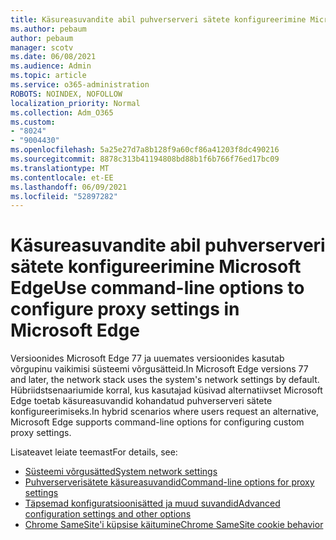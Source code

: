```yaml
---
title: Käsureasuvandite abil puhverserveri sätete konfigureerimine Microsoft Edge
ms.author: pebaum
author: pebaum
manager: scotv
ms.date: 06/08/2021
ms.audience: Admin
ms.topic: article
ms.service: o365-administration
ROBOTS: NOINDEX, NOFOLLOW
localization_priority: Normal
ms.collection: Adm_O365
ms.custom:
- "8024"
- "9004430"
ms.openlocfilehash: 5a25e27d7a8b128f9a60cf86a41203f8dc490216
ms.sourcegitcommit: 8878c313b41194808bd88b1f6b766f76ed17bc09
ms.translationtype: MT
ms.contentlocale: et-EE
ms.lasthandoff: 06/09/2021
ms.locfileid: "52897282"
---
```

# <a name="use-command-line-options-to-configure-proxy-settings-in-microsoft-edge"></a><span data-ttu-id="cb2f2-102">Käsureasuvandite abil puhverserveri sätete konfigureerimine Microsoft Edge</span><span class="sxs-lookup"><span data-stu-id="cb2f2-102">Use command-line options to configure proxy settings in Microsoft Edge</span></span>

<span data-ttu-id="cb2f2-103">Versioonides Microsoft Edge 77 ja uuemates versioonides kasutab võrgupinu vaikimisi süsteemi võrgusätteid.</span><span class="sxs-lookup"><span data-stu-id="cb2f2-103">In Microsoft Edge versions 77 and later, the network stack uses the system's network settings by default.</span></span> <span data-ttu-id="cb2f2-104">Hübriidstsenaariumide korral, kus kasutajad küsivad alternatiivset Microsoft Edge toetab käsureasuvandid kohandatud puhverserveri sätete konfigureerimiseks.</span><span class="sxs-lookup"><span data-stu-id="cb2f2-104">In hybrid scenarios where users request an alternative, Microsoft Edge supports command-line options for configuring custom proxy settings.</span></span> 

<span data-ttu-id="cb2f2-105">Lisateavet leiate teemast</span><span class="sxs-lookup"><span data-stu-id="cb2f2-105">For details, see:</span></span>

- [<span data-ttu-id="cb2f2-106">Süsteemi võrgusätted</span><span class="sxs-lookup"><span data-stu-id="cb2f2-106">System network settings</span></span>](/deployedge/edge-learnmore-cmdline-options-proxy-settings#system-network-settings)
- [<span data-ttu-id="cb2f2-107">Puhverserverisätete käsureasuvandid</span><span class="sxs-lookup"><span data-stu-id="cb2f2-107">Command-line options for proxy settings</span></span>](/deployedge/edge-learnmore-cmdline-options-proxy-settings#system-network-settings)
- [<span data-ttu-id="cb2f2-108">Täpsemad konfiguratsioonisätted ja muud suvandid</span><span class="sxs-lookup"><span data-stu-id="cb2f2-108">Advanced configuration settings and other options</span></span>](https://go.microsoft.com/fwlink/?linkid=2134293)
- [<span data-ttu-id="cb2f2-109">Chrome SameSite'i küpsise käitumine</span><span class="sxs-lookup"><span data-stu-id="cb2f2-109">Chrome SameSite cookie behavior</span></span>](/office365/troubleshoot/miscellaneous/chrome-behavior-affects-applications)